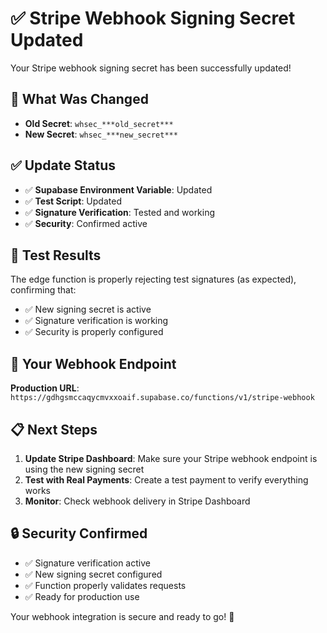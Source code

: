 # ✅ Stripe Webhook Signing Secret Updated

Your Stripe webhook signing secret has been successfully updated!

## 🔄 **What Was Changed**

- **Old Secret**: `whsec_***old_secret***`
- **New Secret**: `whsec_***new_secret***`

## ✅ **Update Status**

- ✅ **Supabase Environment Variable**: Updated
- ✅ **Test Script**: Updated
- ✅ **Signature Verification**: Tested and working
- ✅ **Security**: Confirmed active

## 🧪 **Test Results**

The edge function is properly rejecting test signatures (as expected), confirming that:
- ✅ New signing secret is active
- ✅ Signature verification is working
- ✅ Security is properly configured

## 🔗 **Your Webhook Endpoint**

**Production URL**: `https://gdhgsmccaqycmvxxoaif.supabase.co/functions/v1/stripe-webhook`

## 📋 **Next Steps**

1. **Update Stripe Dashboard**: Make sure your Stripe webhook endpoint is using the new signing secret
2. **Test with Real Payments**: Create a test payment to verify everything works
3. **Monitor**: Check webhook delivery in Stripe Dashboard

## 🔒 **Security Confirmed**

- ✅ Signature verification active
- ✅ New signing secret configured
- ✅ Function properly validates requests
- ✅ Ready for production use

Your webhook integration is secure and ready to go! 🚀
